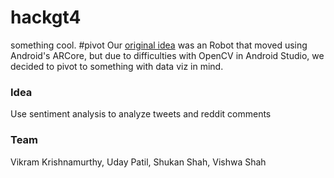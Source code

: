 # hackgt4
something cool. #pivot
Our [original idea](https://github.com/udpatil/AR-RoboCar) was an Robot that moved using Android's ARCore, but due to difficulties with OpenCV in Android Studio, we decided to pivot to something with data viz in mind.

### Idea
Use sentiment analysis to analyze tweets and reddit comments

### Team
Vikram Krishnamurthy, Uday Patil, Shukan Shah, Vishwa Shah
